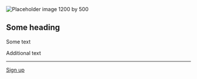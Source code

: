 <div class="au-card">
    <img class="au-card__image" src="http://placehold.it/1200x500" alt="Placeholder image 1200 by 500"/>
    <div class="au-card__inner">
        <div class="au-card__title">
                <h2>Some heading</h2>
        </div>
        <div class="au-card__body">
            <p>Some text</p>
            <p>Additional text</p>
        </div>
        <hr class="au-card__divider">
        <div class="au-card__footer">
            <a class="au-cta-link" href="#">Sign up</a>
        </div>
    </div>
</div>
